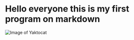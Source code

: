 
# Hello everyone this is my first program on markdown
![Image of Yaktocat](https://octodex.github.com/images/yaktocat.png)
